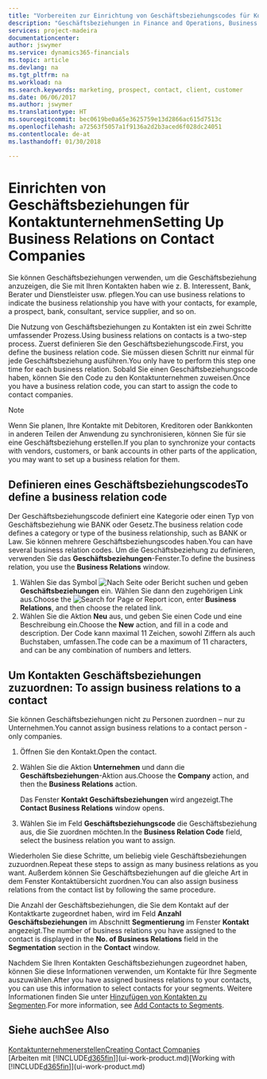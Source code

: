 ```yaml
---
title: "Vorbereiten zur Einrichtung von Geschäftsbeziehungscodes für Kontakte | Microsoft Docs"
description: "Geschäftsbeziehungen in Finance and Operations, Business edition werden verwendet, um die Geschäftsbeziehung anzuzeigen, die Sie mit Ihren Kontakten haben wie z. B. Interessent, Bank, Berater und Dienstleister."
services: project-madeira
documentationcenter: 
author: jswymer
ms.service: dynamics365-financials
ms.topic: article
ms.devlang: na
ms.tgt_pltfrm: na
ms.workload: na
ms.search.keywords: marketing, prospect, contact, client, customer
ms.date: 06/06/2017
ms.author: jswymer
ms.translationtype: HT
ms.sourcegitcommit: bec0619be0a65e3625759e13d2866ac615d7513c
ms.openlocfilehash: a72563f5057a1f9136a2d2b3aced6f028dc24051
ms.contentlocale: de-at
ms.lasthandoff: 01/30/2018

---
```

# <a name="setting-up-business-relations-on-contact-companies"></a><span data-ttu-id="0d38d-103">Einrichten von Geschäftsbeziehungen für Kontaktunternehmen</span><span class="sxs-lookup"><span data-stu-id="0d38d-103">Setting Up Business Relations on Contact Companies</span></span>
<span data-ttu-id="0d38d-104">Sie können Geschäftsbeziehungen verwenden, um die Geschäftsbeziehung anzuzeigen, die Sie mit Ihren Kontakten haben wie z. B. Interessent, Bank, Berater und Dienstleister usw. pflegen.</span><span class="sxs-lookup"><span data-stu-id="0d38d-104">You can use business relations to indicate the business relationship you have with your contacts, for example, a prospect, bank, consultant, service supplier, and so on.</span></span>

<span data-ttu-id="0d38d-105">Die Nutzung von Geschäftsbeziehungen zu Kontakten ist ein zwei Schritte umfassender Prozess.</span><span class="sxs-lookup"><span data-stu-id="0d38d-105">Using business relations on contacts is a two-step process.</span></span> <span data-ttu-id="0d38d-106">Zuerst definieren Sie den Geschäftsbeziehungscode.</span><span class="sxs-lookup"><span data-stu-id="0d38d-106">First, you define the business relation code.</span></span> <span data-ttu-id="0d38d-107">Sie müssen diesen Schritt nur einmal für jede Geschäftsbeziehung ausführen.</span><span class="sxs-lookup"><span data-stu-id="0d38d-107">You only have to perform this step one time for each business relation.</span></span> <span data-ttu-id="0d38d-108">Sobald Sie einen Geschäftsbeziehungscode haben, können Sie den Code zu den Kontaktunternehmen zuweisen.</span><span class="sxs-lookup"><span data-stu-id="0d38d-108">Once you have a business relation code, you can start to assign the code to contact companies.</span></span>

> [!NOTE]  
>   <span data-ttu-id="0d38d-109">Wenn Sie planen, Ihre Kontakte mit Debitoren, Kreditoren oder Bankkonten in anderen Teilen der Anwendung zu synchronisieren, können Sie für sie eine Geschäftsbeziehung erstellen.</span><span class="sxs-lookup"><span data-stu-id="0d38d-109">If you plan to synchronize your contacts with vendors, customers, or bank accounts in other parts of the application, you may want to set up a business relation for them.</span></span>

## <a name="to-define-a-business-relation-code"></a><span data-ttu-id="0d38d-110">Definieren eines Geschäftsbeziehungscodes</span><span class="sxs-lookup"><span data-stu-id="0d38d-110">To define a business relation code</span></span>
<span data-ttu-id="0d38d-111">Der Geschäftsbeziehungscode definiert eine Kategorie oder einen Typ von Geschäftsbeziehung wie BANK oder Gesetz.</span><span class="sxs-lookup"><span data-stu-id="0d38d-111">The business relation code defines a category or type of the business relationship, such as BANK or Law.</span></span> <span data-ttu-id="0d38d-112">Sie können mehrere Geschäftsbeziehungscodes haben.</span><span class="sxs-lookup"><span data-stu-id="0d38d-112">You can have several business relation codes.</span></span> <span data-ttu-id="0d38d-113">Um die Geschäftsbeziehung zu definieren, verwenden Sie das **Geschäftsbeziehungen**-Fenster.</span><span class="sxs-lookup"><span data-stu-id="0d38d-113">To define the business relation, you use the **Business Relations** window.</span></span>

1. <span data-ttu-id="0d38d-114">Wählen Sie das Symbol ![Nach Seite oder Bericht suchen](media/ui-search/search_small.png "Nach Seite oder Bericht suchen") und geben **Geschäftsbeziehungen** ein. Wählen Sie dann den zugehörigen Link aus.</span><span class="sxs-lookup"><span data-stu-id="0d38d-114">Choose the ![Search for Page or Report](media/ui-search/search_small.png "Search for Page or Report icon") icon, enter **Business Relations**, and then choose the related link.</span></span>
2. <span data-ttu-id="0d38d-115">Wählen Sie die Aktion **Neu** aus, und geben Sie einen Code und eine Beschreibung ein.</span><span class="sxs-lookup"><span data-stu-id="0d38d-115">Choose the **New** action, and fill in a code and description.</span></span> <span data-ttu-id="0d38d-116">Der Code kann maximal 11 Zeichen, sowohl Ziffern als auch Buchstaben, umfassen.</span><span class="sxs-lookup"><span data-stu-id="0d38d-116">The code can be a maximum of 11 characters, and can be any combination of numbers and letters.</span></span>

## <span data-ttu-id="0d38d-117"><a name="AssignBusRelContact">Um Kontakten Geschäftsbeziehungen zuzuordnen:</a></span><span class="sxs-lookup"><span data-stu-id="0d38d-117"><a name="AssignBusRelContact"></a> To assign business relations to a contact</span></span>
<span data-ttu-id="0d38d-118">Sie können Geschäftsbeziehungen nicht zu Personen zuordnen – nur zu Unternehmen.</span><span class="sxs-lookup"><span data-stu-id="0d38d-118">You cannot assign business relations to a contact person - only companies.</span></span>

1. <span data-ttu-id="0d38d-119">Öffnen Sie den Kontakt.</span><span class="sxs-lookup"><span data-stu-id="0d38d-119">Open the contact.</span></span>
2. <span data-ttu-id="0d38d-120">Wählen Sie die Aktion **Unternehmen** und dann die **Geschäftsbeziehungen**-Aktion aus.</span><span class="sxs-lookup"><span data-stu-id="0d38d-120">Choose the **Company** action, and then the **Business Relations** action.</span></span>

    <span data-ttu-id="0d38d-121">Das Fenster **Kontakt Geschäftsbeziehungen** wird angezeigt.</span><span class="sxs-lookup"><span data-stu-id="0d38d-121">The **Contact Business Relations** window opens.</span></span>
3. <span data-ttu-id="0d38d-122">Wählen Sie im Feld **Geschäftsbeziehungscode** die Geschäftsbeziehung aus, die Sie zuordnen möchten.</span><span class="sxs-lookup"><span data-stu-id="0d38d-122">In the **Business Relation Code** field, select the business relation you want to assign.</span></span>

<span data-ttu-id="0d38d-123">Wiederholen Sie diese Schritte, um beliebig viele Geschäftsbeziehungen zuzuordnen.</span><span class="sxs-lookup"><span data-stu-id="0d38d-123">Repeat these steps to assign as many business relations as you want.</span></span> <span data-ttu-id="0d38d-124">Außerdem können Sie Geschäftsbeziehungen auf die gleiche Art in dem Fenster Kontaktübersicht zuordnen.</span><span class="sxs-lookup"><span data-stu-id="0d38d-124">You can also assign business relations from the contact list by following the same procedure.</span></span>

<span data-ttu-id="0d38d-125">Die Anzahl der Geschäftsbeziehungen, die Sie dem Kontakt auf der Kontaktkarte zugeordnet haben, wird im Feld **Anzahl Geschäftsbeziehungen** im Abschnitt **Segmentierung** im Fenster **Kontakt** angezeigt.</span><span class="sxs-lookup"><span data-stu-id="0d38d-125">The number of business relations you have assigned to the contact is displayed in the **No. of Business Relations** field in the **Segmentation** section in the **Contact** window.</span></span>

<span data-ttu-id="0d38d-126">Nachdem Sie Ihren Kontakten Geschäftsbeziehungen zugeordnet haben, können Sie diese Informationen verwenden, um Kontakte für Ihre Segmente auszuwählen.</span><span class="sxs-lookup"><span data-stu-id="0d38d-126">After you have assigned business relations to your contacts, you can use this information to select contacts for your segments.</span></span> <span data-ttu-id="0d38d-127">Weitere Informationen finden Sie unter [Hinzufügen von Kontakten zu Segmenten](marketing-add-contact-segment.md).</span><span class="sxs-lookup"><span data-stu-id="0d38d-127">For more information, see [Add Contacts to Segments](marketing-add-contact-segment.md).</span></span>

## <a name="see-also"></a><span data-ttu-id="0d38d-128">Siehe auch</span><span class="sxs-lookup"><span data-stu-id="0d38d-128">See Also</span></span>
[<span data-ttu-id="0d38d-129">Kontaktunternehmenerstellen</span><span class="sxs-lookup"><span data-stu-id="0d38d-129">Creating Contact Companies</span></span>](marketing-create-contact-companies.md)  
<span data-ttu-id="0d38d-130">[Arbeiten mit [!INCLUDE[d365fin](includes/d365fin_md.md)]](ui-work-product.md)</span><span class="sxs-lookup"><span data-stu-id="0d38d-130">[Working with [!INCLUDE[d365fin](includes/d365fin_md.md)]](ui-work-product.md)</span></span>


